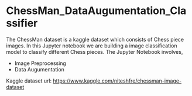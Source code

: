 # ChessMan_DataAugumentation_Classifier

The ChessMan dataset is a kaggle dataset which consists of Chess piece images.
In this Jupyter notebook we are building a image classification model to classify different Chess pieces. The Jupyter Notebook involves,

- Image Preprocessing
- Data Augumentation

Kaggle dataset url: https://www.kaggle.com/niteshfre/chessman-image-dataset